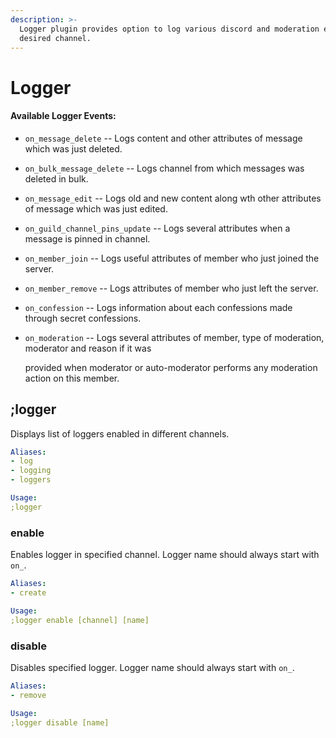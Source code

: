 ```yaml
---
description: >-
  Logger plugin provides option to log various discord and moderation events in
  desired channel.
---
```


# Logger

#### Available Logger Events:

* `on_message_delete` -- Logs content and other attributes of message which was just deleted.
* `on_bulk_message_delete` -- Logs channel from which messages was deleted in bulk.
* `on_message_edit` -- Logs old and new content along wth other attributes of message which was just edited.
* `on_guild_channel_pins_update` -- Logs several attributes when a message is pinned in channel.
* `on_member_join` -- Logs useful attributes of member who just joined the server.
* `on_member_remove` -- Logs attributes of member who just left the server.
* `on_confession` -- Logs information about each confessions made through secret confessions.
* `on_moderation` -- Logs several attributes of member, type of moderation, moderator and reason if it was

   provided when moderator or auto-moderator performs any moderation action on this member.

## ;logger

Displays list of loggers enabled in different channels.

```yaml
Aliases:
- log
- logging
- loggers

Usage:
;logger
```

### enable

Enables logger in specified channel. Logger name should always start with `on_`.

```yaml
Aliases:
- create

Usage:
;logger enable [channel] [name]
```

### disable

Disables specified logger. Logger name should always start with `on_`.

```yaml
Aliases:
- remove

Usage:
;logger disable [name]
```

